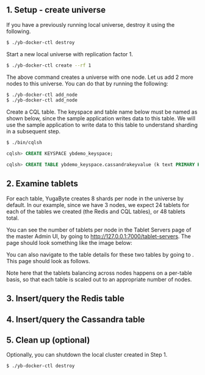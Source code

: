 ## 1. Setup - create universe

If you have a previously running local universe, destroy it using the following.

```sh
$ ./yb-docker-ctl destroy
```

Start a new local universe with replication factor 1.

```sh
$ ./yb-docker-ctl create --rf 1 
```

The above command creates a universe with one node. Let us add 2 more nodes to this universe. You can do that by running the following:

```sh
$ ./yb-docker-ctl add_node
$ ./yb-docker-ctl add_node
```


Create a CQL table. The keyspace and table name below must be named as shown below, since the sample application writes data to this table. We will use the sample application to write data to this table to understand sharding in a subsequent step.

```sh
$ ./bin/cqlsh
```

```sql
cqlsh> CREATE KEYSPACE ybdemo_keyspace;
```

```sql
cqlsh> CREATE TABLE ybdemo_keyspace.cassandrakeyvalue (k text PRIMARY KEY, v blob);
```


## 2. Examine tablets

For each table, YugaByte creates 8 shards per node in the universe by default. In our example, since we have 3 nodes, we expect 24 tablets for each of the tables we created (the Redis and CQL tables), or 48 tablets total.

You can see the number of tablets per node in the Tablet Servers page of the master Admin UI, by going to http://127.0.0.1:7000/tablet-servers. The page should look something like the image below:

You can also navigate to the table details for these two tables by going to <URL>. This page should look as follows.


Note here that the tablets balancing across nodes happens on a per-table basis, so that each table is scaled out to an appropriate number of nodes.

## 3. Insert/query the Redis table

## 4. Insert/query the Cassandra table

## 5. Clean up (optional)

Optionally, you can shutdown the local cluster created in Step 1.

```sh
$ ./yb-docker-ctl destroy
```
